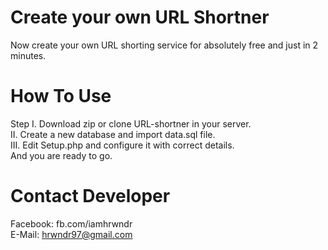 # Create your own URL Shortner

Now create your own URL shorting service for absolutely free and just in 2 minutes. 

# How To Use 

Step I. Download zip or clone URL-shortner in your server.<br />
II. Create a new database and import data.sql file.<br />
III. Edit Setup.php and configure it with correct details.<br />
And you are ready to go.<br />

# Contact Developer

Facebook: fb.com/iamhrwndr<br />
E-Mail: hrwndr97@gmail.com<br />
